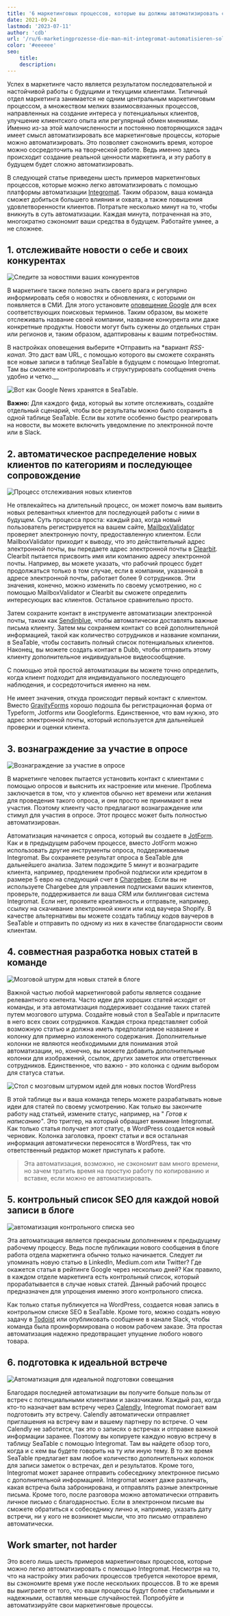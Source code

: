 ```yaml
---
title: '6 маркетинговых процессов, которые вы должны автоматизировать с помощью Integromat - SeaTable'
date: 2021-09-24
lastmod: '2023-07-11'
author: 'cdb'
url: '/ru/6-marketingprozesse-die-man-mit-integromat-automatisieren-sollte'
color: '#eeeeee'
seo:
    title:
    description:
---
```


Успех в маркетинге часто является результатом последовательной и настойчивой работы с будущими и текущими клиентами. Типичный отдел маркетинга занимается не одним центральным маркетинговым процессом, а множеством мелких взаимосвязанных процессов, направленных на создание интереса у потенциальных клиентов, улучшение клиентского опыта или регулярный обмен мнениями. Именно из-за этой малочисленности и постоянно повторяющихся задач имеет смысл автоматизировать все маркетинговые процессы, которые можно автоматизировать. Это позволяет сэкономить время, которое можно сосредоточить на творческой работе. Ведь именно здесь происходит создание реальной ценности маркетинга, и эту работу в будущем будет сложно автоматизировать.

В следующей статье приведены шесть примеров маркетинговых процессов, которые можно легко автоматизировать с помощью платформы автоматизации [Integromat](https://integromat.io/). Таким образом, ваша команда сможет добиться большего влияния и охвата, а также повышения удовлетворенности клиентов. Потратьте несколько минут на то, чтобы вникнуть в суть автоматизации. Каждая минута, потраченная на это, многократно сэкономит ваши средства в будущем. Работайте умнее, а не сложнее.

## 1\. отслеживайте новости о себе и своих конкурентах

![Следите за новостями ваших конкурентов](https://seatable.io/wp-content/uploads/2021/09/monitor-the-news-of-your-competition-711x290.png)

В маркетинге также полезно знать своего врага и регулярно информировать себя о новостях и обновлениях, с которыми он появляется в СМИ. Для этого установите [оповещение Google](https://www.google.de/alerts) для всех соответствующих поисковых терминов. Таким образом, вы можете отслеживать название своей компании, название конкурента или даже конкретные продукты. Новости могут быть сужены до отдельных стран или регионов и, таким образом, адаптированы к вашим потребностям.

В настройках оповещения выберите *Отправить на *вариант _RSS-канал_. Это даст вам URL, с помощью которого вы сможете сохранять все новые записи в таблице SeaTable в будущем с помощью Integromat. Там вы сможете контролировать и структурировать сообщения очень удобно и четко.\_\_

![Вот как Google News хранятся в SeaTable.](https://seatable.io/wp-content/uploads/2021/09/google-news-seatable.png)

**Важно:** Для каждого фида, который вы хотите отслеживать, создайте отдельный сценарий, чтобы все результаты можно было сохранить в одной таблице SeaTable. Если вы хотите особенно быстро реагировать на новости, вы можете включить уведомление по электронной почте или в Slack.

## 2\. автоматическое распределение новых клиентов по категориям и последующее сопровождение

![Процесс отслеживания новых клиентов](https://seatable.io/wp-content/uploads/2021/09/follow-up-on-customers.png)

Не отвлекайтесь на длительный процесс, он может помочь вам выявить новых релевантных клиентов для последующей работы с ними в будущем. Суть процесса проста: каждый раз, когда новый пользователь регистрируется на вашем сайте, [MailboxValidator](https://www.mailboxvalidator.com/) проверяет электронную почту, предоставленную клиентом. Если MailboxValidator приходит к выводу, что это действительный адрес электронной почты, вы передаете адрес электронной почты в [Clearbit](https://clearbit.com/). Clearbit пытается присвоить имя или компанию адресу электронной почты. Например, вы можете указать, что рабочий процесс будет продолжаться только в том случае, если в компании, указанной в адресе электронной почты, работает более 9 сотрудников. Эти значения, конечно, можно изменить по своему усмотрению, но с помощью MailboxValidator и Clearbit вы сможете определить интересующих вас клиентов. Остальное сравнительно просто.

Затем сохраните контакт в инструменте автоматизации электронной почты, таком как [Sendinblue](https://de.sendinblue.com/), чтобы автоматически доставлять важные письма клиенту. Затем мы сохраняем контакт со всей дополнительной информацией, такой как количество сотрудников и название компании, в SeaTable, чтобы составить полный список потенциальных клиентов. Наконец, вы можете создать контакт в Dubb, чтобы отправить этому клиенту дополнительное индивидуальное видеосообщение.

С помощью этой простой автоматизации вы можете точно определить, когда клиент подходит для индивидуального последующего наблюдения, и сосредоточиться именно на нем.

Не имеет значения, откуда происходит первый контакт с клиентом. Вместо [GravityForms](https://www.gravityforms.com/) хорошо подошла бы регистрационная форма от Typeform, Jotforms или Googleforms. Единственное, что вам нужно, это адрес электронной почты, который используется для дальнейшей проверки и оценки клиента.

## 3\. вознаграждение за участие в опросе

![Вознаграждение за участие в опросе](https://seatable.io/wp-content/uploads/2021/09/incentive-for-a-survey.png)

В маркетинге человек пытается установить контакт с клиентами с помощью опросов и выяснить их настроение или мнение. Проблема заключается в том, что у клиентов обычно нет времени или желания для проведения такого опроса, и они просто не принимают в нем участия. Поэтому клиенту часто предлагают вознаграждение или стимул для участия в опросе. Этот процесс может быть полностью автоматизирован.

Автоматизация начинается с опроса, который вы создаете в [JotForm](https://jotform.com/). Как и в предыдущем рабочем процессе, вместо JotForm можно использовать другие инструменты опроса, поддерживаемые Integromat. Вы сохраняете результат опроса в SeaTable для дальнейшего анализа. Затем подождите 5 минут и вознаградите клиента, например, продлением пробной подписки или кредитом в размере 5 евро на следующий счет в [Chargebee](https://www.chargebee.com/). Если вы не используете Chargebee для управления подписками ваших клиентов, проверьте, поддерживается ли ваша CRM или биллинговая система Integromat. Если нет, проявите креативность и отправьте, например, ссылку на скачивание электронной книги или код ваучера Shopify. В качестве альтернативы вы можете создать таблицу кодов ваучеров в SeaTable и отправить по одному из них в качестве благодарности своим клиентам.

## 4\. совместная разработка новых статей в команде

![Мозговой штурм для новых статей в блоге](https://seatable.io/wp-content/uploads/2021/09/brainstorm-new-blog-posts-711x317.png)

Важной частью любой маркетинговой работы является создание релевантного контента. Часто идеи для хороших статей исходят от команды, и эта автоматизация поддерживает создание таких статей путем мозгового штурма. Создайте новый стол в SeaTable и пригласите в него всех своих сотрудников. Каждая строка представляет собой возможную статью и должна иметь предполагаемое название и колонку для примерно изложенного содержания. Дополнительные колонки не являются необходимыми для понимания этой автоматизации, но, конечно, вы можете добавить дополнительные колонки для изображений, ссылок, других заметок или ответственных сотрудников. Единственное, что важно - это колонка с одним выбором для статуса статьи.

![Стол с мозговым штурмом идей для новых постов WordPress](https://seatable.io/wp-content/uploads/2021/09/brainstorming-to-wordpress.png)

В этой таблице вы и ваша команда теперь можете разрабатывать новые идеи для статей по своему усмотрению. Как только вы закончите работу над статьей, измените статус, например, на " _Готов к написанию"_. Это триггер, на который обращает внимание Integromat. Как только статья получает этот статус, в WordPress создается новый черновик. Колонка заголовка, проект статьи и вся остальная информация автоматически переносятся в WordPress, так что ответственный редактор может приступать к работе.

> Эта автоматизация, возможно, не сэкономит вам много времени, но зачем тратить время на простую работу по копированию и вставке, если можно ее автоматизировать.

## 5\. контрольный список SEO для каждой новой записи в блоге

![автоматизация контрольного списка seo](https://seatable.io/wp-content/uploads/2021/09/seo-checklist-automation-711x234.png)

Эта автоматизация является прекрасным дополнением к предыдущему рабочему процессу. Ведь после публикации нового сообщения в блоге работа отдела маркетинга обычно только начинается. Следует ли упоминать новую статью в LinkedIn, Medium.com или Twitter? Где окажется статья в рейтинге Google через несколько дней? Как правило, в каждом отделе маркетинга есть контрольный список, который прорабатывается в случае новых статей. Данный рабочий процесс предназначен для упрощения именно этого контрольного списка.

Как только статья публикуется на WordPress, создается новая запись в контрольном списке SEO в SeaTable. Кроме того, можно создать новую задачу в [Todoist](https://todoist.com/) или опубликовать сообщение в канале Slack, чтобы команда была проинформирована о новом рабочем заказе. Эта простая автоматизация надежно предотвращает упущение любого нового товара.

## 6\. подготовка к идеальной встрече

![Автоматизация для идеальной подготовки совещания](https://seatable.io/wp-content/uploads/2021/09/meeting-preparation-711x192.png)

Благодаря последней автоматизации вы получите больше пользы от встреч с потенциальными клиентами и заказчиками. Каждый раз, когда кто-то назначает вам встречу через [Calendly](https://calendly.com/), Integromat помогает вам подготовить эту встречу. Calendly автоматически отправляет приглашения на встречу вам и вашему партнеру по встрече. О чем Calendly не заботится, так это о записях о встречах и отправке важной информации заранее. Поэтому вы копируете каждую новую встречу в таблицу SeaTable с помощью Integromat. Там вы найдете обзор того, когда и с кем вы будете говорить на ту или иную тему. В то же время SeaTable предлагает вам любое количество дополнительных колонок для записи заметок о встречах, дел и результатов. Кроме того, Integromat может заранее отправить собеседнику электронное письмо с дополнительной информацией. Integromat может даже различать, какая встреча была забронирована, и отправлять разные электронные письма. Кроме того, после разговора можно автоматически отправить личное письмо с благодарностью. Если в электронном письме вы сможете обратиться к собеседнику лично и, например, указать дату встречи, ни у кого не возникнет мысли, что это письмо отправлено автоматически.

## Work smarter, not harder

Это всего лишь шесть примеров маркетинговых процессов, которые можно легко автоматизировать с помощью Integromat. Несмотря на то, что на настройку этих рабочих процессов требуется некоторое время, вы сэкономите время уже после нескольких процессов. В то же время вы выиграете от того, что ваши процессы будут более стабильными и надежными, оставляя меньше случайностей. Попробуйте и автоматизируйте свои маркетинговые процессы.
